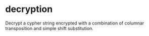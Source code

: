 # decryption
Decrypt a cypher string encrypted with a combination of columnar transposition and simple shift substitution.
